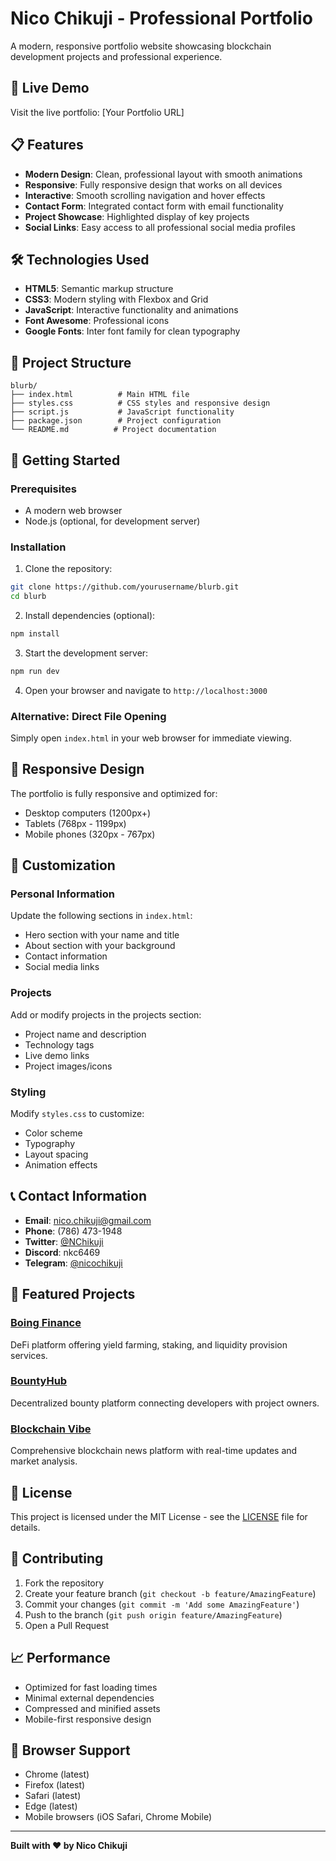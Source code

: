 # Nico Chikuji - Professional Portfolio

A modern, responsive portfolio website showcasing blockchain development projects and professional experience.

## 🚀 Live Demo

Visit the live portfolio: [Your Portfolio URL]

## 📋 Features

- **Modern Design**: Clean, professional layout with smooth animations
- **Responsive**: Fully responsive design that works on all devices
- **Interactive**: Smooth scrolling navigation and hover effects
- **Contact Form**: Integrated contact form with email functionality
- **Project Showcase**: Highlighted display of key projects
- **Social Links**: Easy access to all professional social media profiles

## 🛠️ Technologies Used

- **HTML5**: Semantic markup structure
- **CSS3**: Modern styling with Flexbox and Grid
- **JavaScript**: Interactive functionality and animations
- **Font Awesome**: Professional icons
- **Google Fonts**: Inter font family for clean typography

## 📁 Project Structure

```
blurb/
├── index.html          # Main HTML file
├── styles.css          # CSS styles and responsive design
├── script.js           # JavaScript functionality
├── package.json        # Project configuration
└── README.md          # Project documentation
```

## 🚀 Getting Started

### Prerequisites

- A modern web browser
- Node.js (optional, for development server)

### Installation

1. Clone the repository:
```bash
git clone https://github.com/yourusername/blurb.git
cd blurb
```

2. Install dependencies (optional):
```bash
npm install
```

3. Start the development server:
```bash
npm run dev
```

4. Open your browser and navigate to `http://localhost:3000`

### Alternative: Direct File Opening

Simply open `index.html` in your web browser for immediate viewing.

## 📱 Responsive Design

The portfolio is fully responsive and optimized for:
- Desktop computers (1200px+)
- Tablets (768px - 1199px)
- Mobile phones (320px - 767px)

## 🎨 Customization

### Personal Information
Update the following sections in `index.html`:
- Hero section with your name and title
- About section with your background
- Contact information
- Social media links

### Projects
Add or modify projects in the projects section:
- Project name and description
- Technology tags
- Live demo links
- Project images/icons

### Styling
Modify `styles.css` to customize:
- Color scheme
- Typography
- Layout spacing
- Animation effects

## 📞 Contact Information

- **Email**: nico.chikuji@gmail.com
- **Phone**: (786) 473-1948
- **Twitter**: [@NChikuji](https://x.com/NChikuji)
- **Discord**: nkc6469
- **Telegram**: [@nicochikuji](https://t.me/nicochikuji)

## 🌟 Featured Projects

### [Boing Finance](https://boing.finance/)
DeFi platform offering yield farming, staking, and liquidity provision services.

### [BountyHub](https://bountyhub.tech/)
Decentralized bounty platform connecting developers with project owners.

### [Blockchain Vibe](https://blockchainvibe.news/)
Comprehensive blockchain news platform with real-time updates and market analysis.

## 📄 License

This project is licensed under the MIT License - see the [LICENSE](LICENSE) file for details.

## 🤝 Contributing

1. Fork the repository
2. Create your feature branch (`git checkout -b feature/AmazingFeature`)
3. Commit your changes (`git commit -m 'Add some AmazingFeature'`)
4. Push to the branch (`git push origin feature/AmazingFeature`)
5. Open a Pull Request

## 📈 Performance

- Optimized for fast loading times
- Minimal external dependencies
- Compressed and minified assets
- Mobile-first responsive design

## 🔧 Browser Support

- Chrome (latest)
- Firefox (latest)
- Safari (latest)
- Edge (latest)
- Mobile browsers (iOS Safari, Chrome Mobile)

---

**Built with ❤️ by Nico Chikuji**